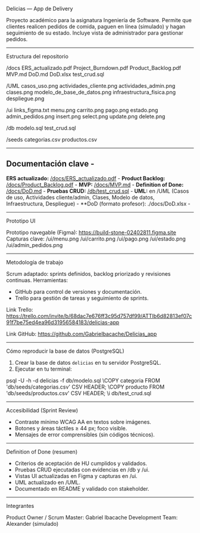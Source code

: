 Delicias — App de Delivery

Proyecto académico para la asignatura Ingeniería de Software.
Permite que clientes realicen pedidos de comida, paguen en línea (simulado) y hagan seguimiento de su estado.
Incluye vista de administrador para gestionar pedidos.

---

Estructura del repositorio

/docs
ERS_actualizado.pdf
Project_Burndown.pdf
Product_Backlog.pdf
MVP.md
DoD.md
DoD.xlsx
test_crud.sql

/UML
casos_uso.png
actividades_cliente.png
actividades_admin.png
clases.png
modelo_de_base_de_datos.png
infraestructura_fisica.png
despliegue.png

/ui
links_figma.txt
menu.png
carrito.png
pago.png
estado.png
admin_pedidos.png
insert.png
select.png
update.png
delete.png

/db
modelo.sql
test_crud.sql

/seeds
categorias.csv
productos.csv

---

## Documentación clave -
**ERS actualizado:** [/docs/ERS_actualizado.pdf](./docs/ERS_actualizado.pdf) -
**Product Backlog:** [/docs/Product_Backlog.pdf](./docs/Product_Backlog.pdf) - 
**MVP:** [/docs/MVP.md](./docs/MVP.md) - 
**Definition of Done:** [/docs/DoD.md](./docs/DoD.md) - 
**Pruebas CRUD:** [/db/test_crud.sql](./db/test_crud.sql) -
**UML:** en /UML (Casos de uso, Actividades cliente/admin, Clases, Modelo de datos, Infraestructura, Despliegue) -
**DoD (formato profesor): ./docs/DoD.xlsx -

---

Prototipo UI

Prototipo navegable (Figma): https://build-stone-02402811.figma.site
Capturas clave:
/ui/menu.png
/ui/carrito.png
/ui/pago.png
/ui/estado.png
/ui/admin_pedidos.png

---

Metodología de trabajo

Scrum adaptado: sprints definidos, backlog priorizado y revisiones continuas.
Herramientas:
- GitHub para control de versiones y documentación.
- Trello para gestión de tareas y seguimiento de sprints.

Link Trello: https://trello.com/invite/b/68dac7e676ff3c95d757df99/ATTIb6d82813ef07c91f7be75ed4ea96d31956584183/delicias-app

Link GitHub: https://github.com/GabrieIbacache/Delicias_app


---

Cómo reproducir la base de datos (PostgreSQL)

1. Crear la base de datos `delicias` en tu servidor PostgreSQL.
2. Ejecutar en tu terminal:

psql -U <usuario> -h <host> -d delicias -f db/modelo.sql
\COPY categoria FROM 'db/seeds/categorias.csv' CSV HEADER;
\COPY producto  FROM 'db/seeds/productos.csv' CSV HEADER;
\i db/test_crud.sql

---

Accesibilidad (Sprint Review)

- Contraste mínimo WCAG AA en textos sobre imágenes.
- Botones y áreas táctiles ≥ 44 px; foco visible.
- Mensajes de error comprensibles (sin códigos técnicos).

---

Definition of Done (resumen)

- Criterios de aceptación de HU cumplidos y validados.
- Pruebas CRUD ejecutadas con evidencias en /db y /ui.
- Vistas UI actualizadas en Figma y capturas en /ui.
- UML actualizado en /UML.
- Documentado en README y validado con stakeholder.

---

Integrantes

Product Owner / Scrum Master: Gabriel Ibacache
Development Team: Alexander (simulado)

